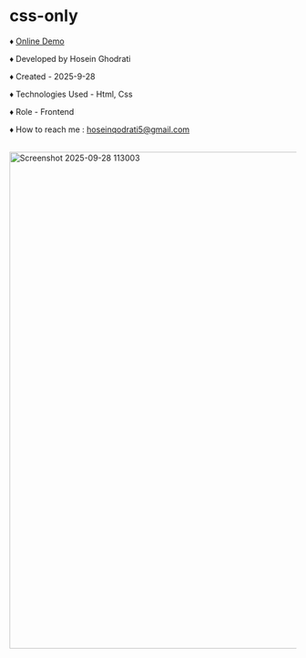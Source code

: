 # css-only


<span>&diams;</span>  <a href=" https://hosein-ghodrati.github.io/css-only/">Online Demo</a>

<span>&diams;</span>  Developed by Hosein Ghodrati

<span>&diams;</span>  Created - 2025-9-28

<span>&diams;</span>  Technologies Used - Html, Css

<span>&diams;</span>  Role - Frontend

<span>&diams;</span> How to reach me : hoseinqodrati5@gmail.com
<br>
<br>

<img width="1919" height="872" alt="Screenshot 2025-09-28 113003" src="https://github.com/user-attachments/assets/b7abc4cc-eacc-4f70-9ee1-f732e5ee5804" />
